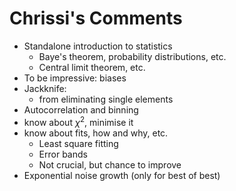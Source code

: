 # Chrissi's Comments

- Standalone introduction to statistics
	- Baye's theorem, probability distributions, etc.
	- Central limit theorem, etc.
- To be impressive: biases
- Jackknife:
	- from eliminating single elements
- Autocorrelation and binning
- know about $\chi^2$, minimise it
- know about fits, how and why, etc.
	- Least square fitting
	- Error bands
	- Not crucial, but chance to improve
- Exponential noise growth (only for best of best)